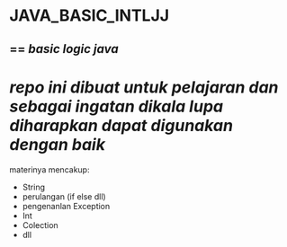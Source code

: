 # JAVA_BASIC_INTLJJ
==
*basic logic java*
--
*repo ini dibuat untuk pelajaran dan sebagai ingatan dikala lupa
diharapkan dapat digunakan dengan baik*
==
materinya mencakup:
- String
- perulangan (if else dll)
- pengenanlan Exception
- Int
- Colection
- dll
